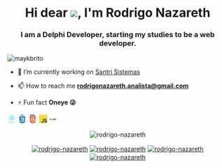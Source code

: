 <h1 align="center">Hi dear <img src="https://raw.githubusercontent.com/kaueMarques/kaueMarques/master/hi.gif" width="30px">, I'm Rodrigo Nazareth</h1>
<h3 align="center">I am a Delphi Developer, starting my studies to be a web developer.</h3>
<p align="left"> <img src="https://komarev.com/ghpvc/?username=maykbrito" alt="maykbrito" /> </p>

- 🔭 I’m currently working on [Santri Sistemas](https://santri.com.br/)

<!--- 👨‍💻 All of my projects are available at [mayk.brito.net.br](https://mayk.brito.net.br)

- ▶️ I regulary post videos on [youtube.com/maykbrito](https://youtube.com/maykbrito)

- 💬 Ask me about **JavaScript, HTML, CSS, SQL**-->

- 📫 How to reach me **rodrigonazareth.analista@gmail.com**

- ⚡ Fun fact **Oneye 😜**

<p align="left">
<img src="https://raw.githubusercontent.com/devicons/devicon/master/icons/react/react-original-wordmark.svg" alt="react" width="20" height="20"/>
<img src="https://raw.githubusercontent.com/devicons/devicon/master/icons/css3/css3-plain-wordmark.svg" alt="css3"  width="20" height="20"/>
<img src="https://raw.githubusercontent.com/devicons/devicon/master/icons/html5/html5-original-wordmark.svg" alt="html5"  width="20" height="20"/>
<img src="https://raw.githubusercontent.com/devicons/devicon/master/icons/javascript/javascript-original.svg" alt="javascript" width="20" height="20"/>
<!--<img src="https://raw.githubusercontent.com/devicons/devicon/master/icons/postgresql/postgresql-original-wordmark.svg" alt="postgresql" width="20" height="20"/>-->
<img src="https://raw.githubusercontent.com/devicons/devicon/master/icons/nodejs/nodejs-original-wordmark.svg" alt="nodejs" width="20" height="20"/></p><p align="center">
<img src="https://github-readme-stats.vercel.app/api?username=rodrigo-nazareth&show_icons=true" alt="rodrigo-nazareth"/> 
</p>

<p align="center">
<a href="https://www.linkedin.com/in/rodrigo-nazareth-626995a3/" target="blank"><img align="center" src="https://cdn.jsdelivr.net/npm/simple-icons@3.0.1/icons/linkedin.svg" alt="rodrigo-nazareth" height="20" width="20" /></a>
<a href="https://codepen.io/rodrigo-nazareth" target="blank"><img align="center" src="https://cdn.jsdelivr.net/npm/simple-icons@3.0.1/icons/codepen.svg" alt="rodrigo-nazareth" height="20" width="20" /></a>
<a href="https://stackoverflow.com/users/15861416/rodrigo-nazareth" target="blank"><img align="center" src="https://cdn.jsdelivr.net/npm/simple-icons@3.0.1/icons/stackoverflow.svg" alt="rodrigo-nazareth" height="20" width="20" /></a>
<a href="https://www.instagram.com/drigo_naz" target="blank"><img align="center" src="https://cdn.jsdelivr.net/npm/simple-icons@3.0.1/icons/instagram.svg" alt="rodrigo-nazareth" height="20" width="20" /></a>
</p>
<!--<a href="https://codesandbox.com/rodrigo-nazareth" target="blank"><img align="center" src="https://cdn.jsdelivr.net/npm/simple-icons@3.0.1/icons/codesandbox.svg" alt="rodrigo-nazareth" height="20" width="20" /></a>
<a href="https://fb.com/rodrigo-nazareth" target="blank"><img align="center" src="https://cdn.jsdelivr.net/npm/simple-icons@3.0.1/icons/facebook.svg" alt="rodrigo-nazareth" height="20" width="20" /></a>-->

<!--
**rodrigo-nazareth/rodrigo-nazareth** is a ✨ _special_ ✨ repository because its `README.md` (this file) appears on your GitHub profile.

Here are some ideas to get you started:

- 🔭 I’m currently working on ...
- 🌱 I’m currently learning ...
- 👯 I’m looking to collaborate on ...
- 🤔 I’m looking for help with ...
- 💬 Ask me about ...
- 📫 How to reach me: ...
- 😄 Pronouns: ...
- ⚡ Fun fact: ...
-->
